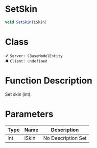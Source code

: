 # SetSkin
```js	
void SetSkin(iSkin)
```
# Class
✔ `Server: CBaseModelEntity`  
✖ `Client: undefined`  

# Function Description
Set skin (int).
# Parameters
Type|Name|Description
--|--|--
int|iSkin|No Description Set
